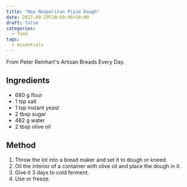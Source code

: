 ```yaml
---
title: "Neo Neopolitan Pizza Dough"
date: 2017-09-29T10:59:45+10:00
draft: false
categories:
  - food
tags:
  - essentials
---
```


From Peter Reinhart's Artisan Breads Every Day.
<!--more-->

## Ingredients

* 680 g flour
* 1 tsp salt
* 1 tsp instant yeast
* 2 tbsp sugar
* 482 g water
* 2 tbsp olive oil

## Method

1. Throw the lot into a bread maker and set it to dough or kneed.
1. Oil the interior of a container with olive oil and place the dough in it.
1. Give it 3 days to cold ferment.
1. Use or freeze.
